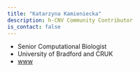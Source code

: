 ```yaml
---
title: "Katarzyna Kamieniecka"
description: h-CNV Community Contributor
is_contact: false
---
```


* Senior Computational Biologist
* University of Bradford and CRUK
* [www](https://elixiruknode.org/team/katarzyna-kamieniecka/)

